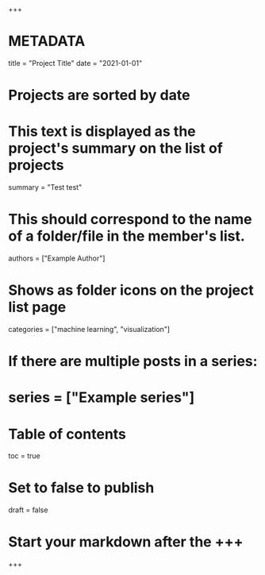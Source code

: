 +++
# METADATA

title = "Project Title"
date =  "2021-01-01" 
# Projects are sorted by date

# This text is displayed as the project's summary on the list of projects
summary = "Test test"

# This should correspond to the name of a folder/file in the member's list.
authors = ["Example Author"]

# Shows as folder icons on the project list page
categories = ["machine learning", "visualization"]

# If there are multiple posts in a series:
# series = ["Example series"]

# Table of contents 
toc = true 

# Set to false to publish
draft = false




# Start your markdown after the +++
+++


